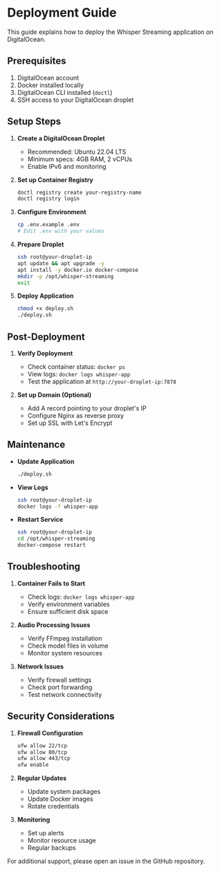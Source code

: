 # Deployment Guide

This guide explains how to deploy the Whisper Streaming application on DigitalOcean.

## Prerequisites

1. DigitalOcean account
2. Docker installed locally
3. DigitalOcean CLI installed (`doctl`)
4. SSH access to your DigitalOcean droplet

## Setup Steps

1. **Create a DigitalOcean Droplet**
   - Recommended: Ubuntu 22.04 LTS
   - Minimum specs: 4GB RAM, 2 vCPUs
   - Enable IPv6 and monitoring

2. **Set up Container Registry**
   ```bash
   doctl registry create your-registry-name
   doctl registry login
   ```

3. **Configure Environment**
   ```bash
   cp .env.example .env
   # Edit .env with your values
   ```

4. **Prepare Droplet**
   ```bash
   ssh root@your-droplet-ip
   apt update && apt upgrade -y
   apt install -y docker.io docker-compose
   mkdir -p /opt/whisper-streaming
   exit
   ```

5. **Deploy Application**
   ```bash
   chmod +x deploy.sh
   ./deploy.sh
   ```

## Post-Deployment

1. **Verify Deployment**
   - Check container status: `docker ps`
   - View logs: `docker logs whisper-app`
   - Test the application at `http://your-droplet-ip:7878`

2. **Set up Domain (Optional)**
   - Add A record pointing to your droplet's IP
   - Configure Nginx as reverse proxy
   - Set up SSL with Let's Encrypt

## Maintenance

- **Update Application**
  ```bash
  ./deploy.sh
  ```

- **View Logs**
  ```bash
  ssh root@your-droplet-ip
  docker logs -f whisper-app
  ```

- **Restart Service**
  ```bash
  ssh root@your-droplet-ip
  cd /opt/whisper-streaming
  docker-compose restart
  ```

## Troubleshooting

1. **Container Fails to Start**
   - Check logs: `docker logs whisper-app`
   - Verify environment variables
   - Ensure sufficient disk space

2. **Audio Processing Issues**
   - Verify FFmpeg installation
   - Check model files in volume
   - Monitor system resources

3. **Network Issues**
   - Verify firewall settings
   - Check port forwarding
   - Test network connectivity

## Security Considerations

1. **Firewall Configuration**
   ```bash
   ufw allow 22/tcp
   ufw allow 80/tcp
   ufw allow 443/tcp
   ufw enable
   ```

2. **Regular Updates**
   - Update system packages
   - Update Docker images
   - Rotate credentials

3. **Monitoring**
   - Set up alerts
   - Monitor resource usage
   - Regular backups

For additional support, please open an issue in the GitHub repository. 